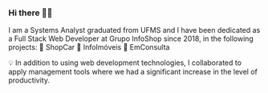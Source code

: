 ### Hi there 🙋‍♂️

I am a Systems Analyst graduated from UFMS and I have been dedicated as a Full Stack Web Developer at Grupo InfoShop since 2018, in the following projects:
🔰 ShopCar
🔰 InfoImóveis
🔰 EmConsulta

💡 In addition to using web development technologies, I collaborated to apply management tools where we had a significant increase in the level of productivity. 

<!--
**rodrigogolfeto/rodrigogolfeto** is a ✨ _special_ ✨ repository because its `README.md` (this file) appears on your GitHub profile.

Here are some ideas to get you started:

- 🔭 I’m currently working on ...
- 🌱 I’m currently learning ...
- 👯 I’m looking to collaborate on ...
- 🤔 I’m looking for help with ...
- 💬 Ask me about ...
- 📫 How to reach me: ...
- 😄 Pronouns: ...
- ⚡ Fun fact: ...
-->
